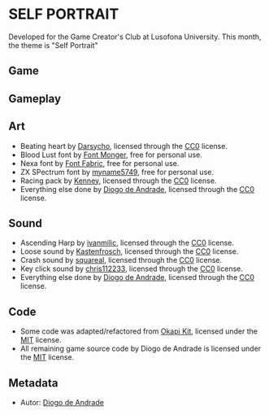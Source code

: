 # SELF PORTRAIT

Developed for the Game Creator's Club at Lusofona University.
This month, the theme is "Self Portrait"

## Game


## Gameplay 


## Art

- Beating heart by [Darsycho], licensed through the [CC0] license.
- Blood Lust font by [Font Monger], free for personal use.
- Nexa font by [Font Fabric], free for personal use.
- ZX SPectrum font by [myname5749], free for personal use.
- Racing pack by [Kenney], licensed through the [CC0] license.
- Everything else done by [Diogo de Andrade], licensed through the [CC0] license.

## Sound

- Ascending Harp by [ivanmilic], licensed through the [CC0] license.
- Loose sound by [Kastenfrosch], licensed through the [CC0] license.
- Crash sound by [squareal], licensed through the [CC0] license.
- Key click sound by [chris112233], licensed through the [CC0] license.
- Everything else done by [Diogo de Andrade], licensed through the [CC0] license.

## Code

- Some code was adapted/refactored from [Okapi Kit], licensed under the [MIT] license.
- All remaining game source code by Diogo de Andrade is licensed under the [MIT] license.

## Metadata

- Autor: [Diogo de Andrade]

[Diogo de Andrade]:https://github.com/DiogoDeAndrade
[CC0]:https://creativecommons.org/publicdomain/zero/1.0/
[CC-BY 3.0]:https://creativecommons.org/licenses/by/3.0/
[CC-BY-SA 4.0]:http://creativecommons.org/licenses/by-sa/4.0/
[MIT]:LICENSE
[Craftpix]:https://craftpix.net
[Okapi Kit]:https://github.com/VideojogosLusofona/OkapiKit
[Darsycho]:https://opengameart.org/users/darsycho
[ivanmilic]:https://freesound.org/people/ivanmilic/
[Kastenfrosch]:https://freesound.org/people/Kastenfrosch/
[Font Monger]:https://www.fontmonger.com
[Font Fabric]:https://www.fontfabric.com/
[Kenney]:https://kenney.nl/
[squareal]:https://freesound.org/people/squareal/
[chris112233]:https://freesound.org/people/chris112233/
[myname5749]:https://www.dafont.com/pt/myname5749.d7037